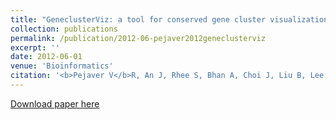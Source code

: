 ```yaml
---
title: "GeneclusterViz: a tool for conserved gene cluster visualization, exploration and analysis"
collection: publications
permalink: /publication/2012-06-pejaver2012geneclusterviz
excerpt: ''
date: 2012-06-01
venue: 'Bioinformatics'
citation: '<b>Pejaver V</b>R, An J, Rhee S, Bhan A, Choi J, Liu B, Lee H, Brown PJ, Kysela D, Brun YV, Kim S (2012) GeneclusterViz: a tool for conserved gene cluster visualization, exploration and analysis. <i>Bioinformatics</i> 28(11) 1527-1529.'
---
```

[Download paper here](http://vpejaver.github.io/files/2012-06-pejaver2012geneclusterviz.pdf)

